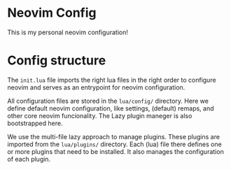 # Neovim Config

This is my personal neovim configuration! 

# Config structure

The `init.lua` file imports the right lua files in the right order to configure
neovim and serves as an entrypoint for neovim configuration.

All configuration files are stored in the `lua/config/` directory. Here we
define default neovim configuration, like settings, (default) remaps, and other
core neovim funcionality. The Lazy plugin maneger is also bootstrapped here.

We use the multi-file lazy approach to manage plugins. These plugins are
imported from the `lua/plugins/` directory. Each (lua) file there defines one
or more plugins that need to be installed. It also manages the configuration of
each plugin.
